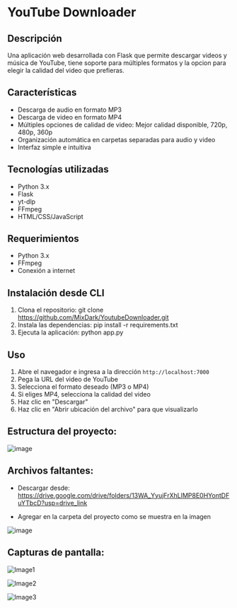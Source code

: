 # YouTube Downloader

## Descripción
Una aplicación web desarrollada con Flask que permite descargar videos y música de YouTube, tiene soporte para múltiples formatos y la opcion para elegir la calidad del video que prefieras.

## Características
- Descarga de audio en formato MP3
- Descarga de video en formato MP4
- Múltiples opciones de calidad de video: Mejor calidad disponible, 720p, 480p, 360p
- Organización automática en carpetas separadas para audio y video
- Interfaz simple e intuitiva

## Tecnologías utilizadas
- Python 3.x
- Flask
- yt-dlp
- FFmpeg
- HTML/CSS/JavaScript

## Requerimientos
- Python 3.x 
- FFmpeg
- Conexión a internet

## Instalación desde CLI
1. Clona el repositorio: 
git clone https://github.com/MixDark/YoutubeDownloader.git
2. Instala las dependencias:
pip install -r requirements.txt
3. Ejecuta la aplicación:
python app.py

## Uso
1. Abre el navegador e ingresa a la dirección `http://localhost:7000`
2. Pega la URL del video de YouTube
3. Selecciona el formato deseado (MP3 o MP4)
4. Si eliges MP4, selecciona la calidad del video
5. Haz clic en "Descargar"
6. Haz clic en "Abrir ubicación del archivo" para que visualizarlo

## Estructura del proyecto:

![image](https://github.com/user-attachments/assets/ed40ae8b-a55d-42d3-9cfa-3a4ea66e8ee4)


## Archivos faltantes: 
- Descargar desde: https://drive.google.com/drive/folders/13WA_YyujFrXhLIMP8E0HYontDFuYTbcD?usp=drive_link

 - Agregar  en la carpeta del proyecto como se muestra en la imagen

![image](https://github.com/user-attachments/assets/247ed34a-e3bb-4953-b221-9237c5aea916)


## Capturas de pantalla:
![Image1](https://github.com/user-attachments/assets/a9f0fb38-2e08-4784-b12e-aafa9063c1b4)

![Image2](https://github.com/user-attachments/assets/ba5b1ca0-3896-48a9-aa17-15d1a6dbc05e)

![Image3](https://github.com/user-attachments/assets/fad30b4a-912a-48a9-a3c5-894f6bd0d47b)
